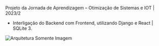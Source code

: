 Projeto da Jornada de Aprendizagem – Otimização de Sistemas e IOT | 2023/2

- Interligação do Backend com Frontend, utilizando Django e React | SQLite 3.
  
![Arquitetura Somente Imagem](https://github.com/ikedayuji/Jornada_2023-2_Integracao_Frontend_Backend/assets/93358246/2063823d-8289-4024-a407-61b579c05299)
